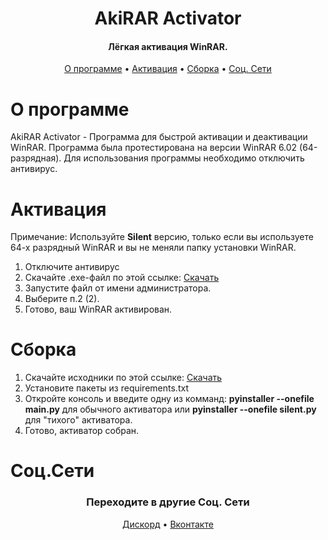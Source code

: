 <h1 align = center> AkiRAR Activator </h1>

<h4 align="center">Лёгкая активация WinRAR.</h4>


<p align="center">
  <a href="#О программе">О программе</a>
  •
  <a href="#Активация">Активация</a>
  •
  <a href="#Сборка">Сборка</a>
  •
  <a href="#Соц.Сети">Соц. Сети</a>
</p>

# О программе

AkiRAR Activator - Программа для быстрой активации и деактивации WinRAR. Программа была протестирована на версии WinRAR 6.02 (64-разрядная). Для использования программы необходимо  отключить антивирус.

# Активация

Примечание: Используйте <strong>Silent</strong> версию, только если вы используете 64-х разрядный WinRAR и вы не меняли папку установки WinRAR.

1) Отключите антивирус
2) Скачайте .ехе-файл по этой ссылке: <a href="https://github.com/ilyhalight/AkiRAR-Activator/releases">Скачать</a>
3) Запустите файл от имени администратора.
4) Выберите п.2 (2).
5) Готово, ваш WinRAR активирован.

# Сборка

1) Скачайте исходники по этой ссылке: <a href="https://github.com/ilyhalight/AkiRAR-Activator/releases">Скачать</a>
2) Установите пакеты из requirements.txt
3) Откройте консоль и введите одну из комманд: <strong>pyinstaller --onefile main.py</strong> для обычного активатора или <strong>pyinstaller --onefile silent.py</strong> для "тихого" активатора.
4) Готово, активатор собран.

# Соц.Сети

<h3 align = center>Переходите в другие Соц. Сети</h3>

<p align="center">
    <a href = 'https://discord.gg/Vh3VcaEv23'>Дискорд</a>
    •
    <a href = 'https://vk.com/akidev'>Вконтакте</a>
</p>